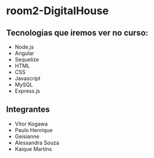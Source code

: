 # room2-DigitalHouse

## Tecnologias que iremos ver no curso:
 - Node.js
 - Angular
 - Sequelize
 - HTML
 - CSS
 - Javascript
 - MySQL
 - Express.js

## Integrantes
 - Vitor Kogawa
 - Paulo Henrique
 - Geisianne
 - Alessandra Souza
 - Kaique Martins